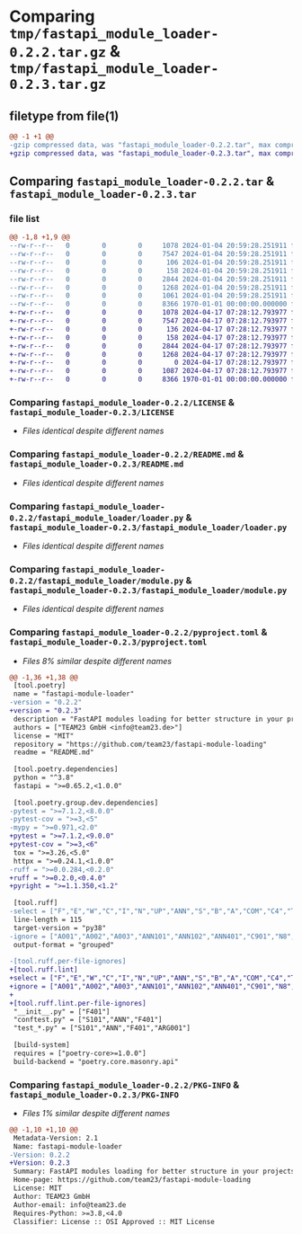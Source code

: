 # Comparing `tmp/fastapi_module_loader-0.2.2.tar.gz` & `tmp/fastapi_module_loader-0.2.3.tar.gz`

## filetype from file(1)

```diff
@@ -1 +1 @@
-gzip compressed data, was "fastapi_module_loader-0.2.2.tar", max compression
+gzip compressed data, was "fastapi_module_loader-0.2.3.tar", max compression
```

## Comparing `fastapi_module_loader-0.2.2.tar` & `fastapi_module_loader-0.2.3.tar`

### file list

```diff
@@ -1,8 +1,9 @@
--rw-r--r--   0        0        0     1078 2024-01-04 20:59:28.251911 fastapi_module_loader-0.2.2/LICENSE
--rw-r--r--   0        0        0     7547 2024-01-04 20:59:28.251911 fastapi_module_loader-0.2.2/README.md
--rw-r--r--   0        0        0      106 2024-01-04 20:59:28.251911 fastapi_module_loader-0.2.2/fastapi_module_loader/__init__.py
--rw-r--r--   0        0        0      158 2024-01-04 20:59:28.251911 fastapi_module_loader-0.2.2/fastapi_module_loader/exceptions.py
--rw-r--r--   0        0        0     2844 2024-01-04 20:59:28.251911 fastapi_module_loader-0.2.2/fastapi_module_loader/loader.py
--rw-r--r--   0        0        0     1268 2024-01-04 20:59:28.251911 fastapi_module_loader-0.2.2/fastapi_module_loader/module.py
--rw-r--r--   0        0        0     1061 2024-01-04 20:59:28.251911 fastapi_module_loader-0.2.2/pyproject.toml
--rw-r--r--   0        0        0     8366 1970-01-01 00:00:00.000000 fastapi_module_loader-0.2.2/PKG-INFO
+-rw-r--r--   0        0        0     1078 2024-04-17 07:28:12.793977 fastapi_module_loader-0.2.3/LICENSE
+-rw-r--r--   0        0        0     7547 2024-04-17 07:28:12.793977 fastapi_module_loader-0.2.3/README.md
+-rw-r--r--   0        0        0      136 2024-04-17 07:28:12.793977 fastapi_module_loader-0.2.3/fastapi_module_loader/__init__.py
+-rw-r--r--   0        0        0      158 2024-04-17 07:28:12.793977 fastapi_module_loader-0.2.3/fastapi_module_loader/exceptions.py
+-rw-r--r--   0        0        0     2844 2024-04-17 07:28:12.793977 fastapi_module_loader-0.2.3/fastapi_module_loader/loader.py
+-rw-r--r--   0        0        0     1268 2024-04-17 07:28:12.793977 fastapi_module_loader-0.2.3/fastapi_module_loader/module.py
+-rw-r--r--   0        0        0        0 2024-04-17 07:28:12.793977 fastapi_module_loader-0.2.3/fastapi_module_loader/py.typed
+-rw-r--r--   0        0        0     1087 2024-04-17 07:28:12.793977 fastapi_module_loader-0.2.3/pyproject.toml
+-rw-r--r--   0        0        0     8366 1970-01-01 00:00:00.000000 fastapi_module_loader-0.2.3/PKG-INFO
```

### Comparing `fastapi_module_loader-0.2.2/LICENSE` & `fastapi_module_loader-0.2.3/LICENSE`

 * *Files identical despite different names*

### Comparing `fastapi_module_loader-0.2.2/README.md` & `fastapi_module_loader-0.2.3/README.md`

 * *Files identical despite different names*

### Comparing `fastapi_module_loader-0.2.2/fastapi_module_loader/loader.py` & `fastapi_module_loader-0.2.3/fastapi_module_loader/loader.py`

 * *Files identical despite different names*

### Comparing `fastapi_module_loader-0.2.2/fastapi_module_loader/module.py` & `fastapi_module_loader-0.2.3/fastapi_module_loader/module.py`

 * *Files identical despite different names*

### Comparing `fastapi_module_loader-0.2.2/pyproject.toml` & `fastapi_module_loader-0.2.3/pyproject.toml`

 * *Files 8% similar despite different names*

```diff
@@ -1,36 +1,38 @@
 [tool.poetry]
 name = "fastapi-module-loader"
-version = "0.2.2"
+version = "0.2.3"
 description = "FastAPI modules loading for better structure in your projects (like Django AppConfig)"
 authors = ["TEAM23 GmbH <info@team23.de>"]
 license = "MIT"
 repository = "https://github.com/team23/fastapi-module-loading"
 readme = "README.md"
 
 [tool.poetry.dependencies]
 python = "^3.8"
 fastapi = ">=0.65.2,<1.0.0"
 
 [tool.poetry.group.dev.dependencies]
-pytest = ">=7.1.2,<8.0.0"
-pytest-cov = ">=3,<5"
-mypy = ">=0.971,<2.0"
+pytest = ">=7.1.2,<9.0.0"
+pytest-cov = ">=3,<6"
 tox = ">=3.26,<5.0"
 httpx = ">=0.24.1,<1.0.0"
-ruff = ">=0.0.284,<0.2.0"
+ruff = ">=0.2.0,<0.4.0"
+pyright = ">=1.1.350,<1.2"
 
 [tool.ruff]
-select = ["F","E","W","C","I","N","UP","ANN","S","B","A","COM","C4","T20","PT","ARG","TD","RUF"]
 line-length = 115
 target-version = "py38"
-ignore = ["A001","A002","A003","ANN101","ANN102","ANN401","C901","N8","B008","F405","F821"]
 output-format = "grouped"
 
-[tool.ruff.per-file-ignores]
+[tool.ruff.lint]
+select = ["F","E","W","C","I","N","UP","ANN","S","B","A","COM","C4","T20","PT","ARG","TD","RUF"]
+ignore = ["A001","A002","A003","ANN101","ANN102","ANN401","C901","N8","B008","F405","F821"]
+
+[tool.ruff.lint.per-file-ignores]
 "__init__.py" = ["F401"]
 "conftest.py" = ["S101","ANN","F401"]
 "test_*.py" = ["S101","ANN","F401","ARG001"]
 
 [build-system]
 requires = ["poetry-core>=1.0.0"]
 build-backend = "poetry.core.masonry.api"
```

### Comparing `fastapi_module_loader-0.2.2/PKG-INFO` & `fastapi_module_loader-0.2.3/PKG-INFO`

 * *Files 1% similar despite different names*

```diff
@@ -1,10 +1,10 @@
 Metadata-Version: 2.1
 Name: fastapi-module-loader
-Version: 0.2.2
+Version: 0.2.3
 Summary: FastAPI modules loading for better structure in your projects (like Django AppConfig)
 Home-page: https://github.com/team23/fastapi-module-loading
 License: MIT
 Author: TEAM23 GmbH
 Author-email: info@team23.de
 Requires-Python: >=3.8,<4.0
 Classifier: License :: OSI Approved :: MIT License
```

